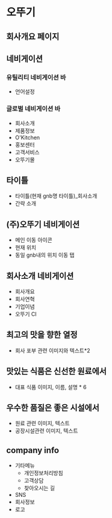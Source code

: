 # 오뚜기

## 회사개요 페이지

## 네비게이션

### 유틸리티 네비게이션 바

- 언어설정

### 글로벌 네비게이션 바

 - 회사소개
 - 제품정보
 - O'Kitchen
 - 홍보센터
 - 고객서비스
 - 오뚜기몰

##  타이틀

- 타이틀(현재 gnb명 타이틀)_회사소개
- 간략 소개

## (주)오뚜기 네비게이션

- 메인 이동 아이콘
- 현재 위치
- 동일 gnb내의 위치 이동 탭

## 회사소개 네비게이션

- 회사개요
- 회사연혁
- 기업이념
- 오뚜기 CI

## 최고의 맛을 향한 열정

- 회사 포부 관련 이미지와 텍스트*2

## 맛있는 식품은 신선한 원료에서

- 대표 식품 이미지, 이름, 설명 * 6

## 우수한 품질은 좋은 시설에서

- 원료 관련 이미지, 텍스트
- 공장시설관련 이미지, 텍스트

## company info

- 기타메뉴
  - 개인정보처리방침
  - 고객상담
  - 찾아오시는 길
- SNS
- 회사정보
- 로고
